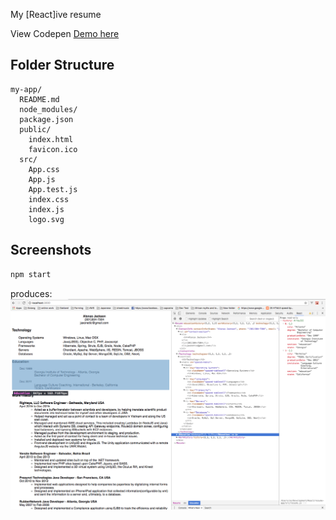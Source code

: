 My [React]ive resume

View Codepen [Demo here](https://codepen.io/jaxonetic/pen/KZrdYK)


## Folder Structure

```
my-app/
  README.md
  node_modules/
  package.json
  public/
    index.html
    favicon.ico
  src/
    App.css
    App.js
    App.test.js
    index.css
    index.js
    logo.svg
```

## Screenshots
```sh
npm start
```
produces:
![alt screenshot](https://github.com/jaxonetic-github/react-resume/blob/master/demo-screenshot.png)
